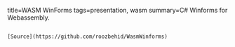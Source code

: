 title=WASM WinForms
tags=presentation, wasm
summary=C# Winforms for Webassembly.
~~~~~~

[Source](https://github.com/roozbehid/WasmWinforms)
